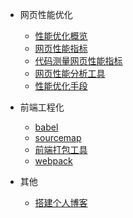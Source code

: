 <!-- docs/_sidebar.md -->

- 网页性能优化
  - [性能优化概览](/performanceOptimization/base.md)
  - [网页性能指标](/performanceOptimization/api.md)
  - [代码测量网页性能指标](/performanceOptimization/PerformanceApi.md)
  - [网页性能分析工具](/performanceOptimization/ChromePerformanceTab.md)
  - [性能优化手段](/performanceOptimization/code.md)
  <!-- - [性能优化实战](/performanceOptimization/combat.md) -->

- 前端工程化
  - [babel](/FEEngineering/babel.md)
  - [sourcemap](/FEEngineering/sourcemap.md)
  - [前端打包工具](/FEEngineering/pack.md)
  - [webpack](/FEEngineering/webpack.md)
- 其他
  - [搭建个人博客](/other/blog.md)

